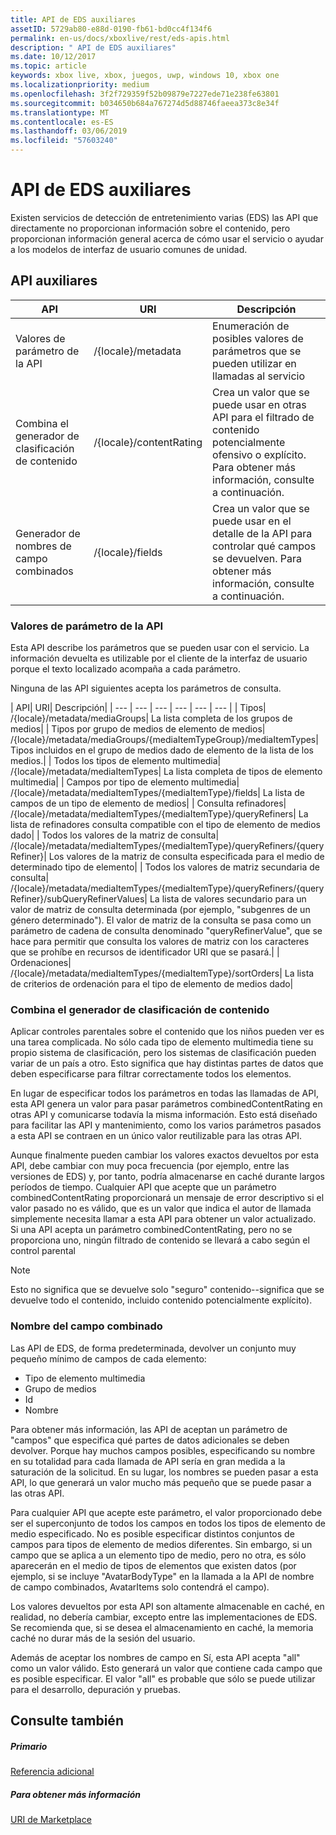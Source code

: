 ```yaml
---
title: API de EDS auxiliares
assetID: 5729ab80-e88d-0190-fb61-bd0cc4f134f6
permalink: en-us/docs/xboxlive/rest/eds-apis.html
description: " API de EDS auxiliares"
ms.date: 10/12/2017
ms.topic: article
keywords: xbox live, xbox, juegos, uwp, windows 10, xbox one
ms.localizationpriority: medium
ms.openlocfilehash: 3f2f729359f52b09879e7227ede71e238fe63801
ms.sourcegitcommit: b034650b684a767274d5d88746faeea373c8e34f
ms.translationtype: MT
ms.contentlocale: es-ES
ms.lasthandoff: 03/06/2019
ms.locfileid: "57603240"
---
```

# <a name="auxiliary-eds-apis"></a>API de EDS auxiliares

Existen servicios de detección de entretenimiento varias (EDS) las API que directamente no proporcionan información sobre el contenido, pero proporcionan información general acerca de cómo usar el servicio o ayudar a los modelos de interfaz de usuario comunes de unidad.

<a id="ID4EQ"></a>


## <a name="auxiliary-apis"></a>API auxiliares

| API| URI| Descripción|
| --- | --- | --- |
| Valores de parámetro de la API| /{locale}/metadata| Enumeración de posibles valores de parámetros que se pueden utilizar en llamadas al servicio|
| Combina el generador de clasificación de contenido| /{locale}/contentRating| Crea un valor que se puede usar en otras API para el filtrado de contenido potencialmente ofensivo o explícito. Para obtener más información, consulte a continuación.|
| Generador de nombres de campo combinados| /{locale}/fields| Crea un valor que se puede usar en el detalle de la API para controlar qué campos se devuelven. Para obtener más información, consulte a continuación.|

<a id="ID4EBC"></a>


### <a name="api-parameter-values"></a>Valores de parámetro de la API

Esta API describe los parámetros que se pueden usar con el servicio. La información devuelta es utilizable por el cliente de la interfaz de usuario porque el texto localizado acompaña a cada parámetro.

Ninguna de las API siguientes acepta los parámetros de consulta.

| API| URI| Descripción|
| --- | --- | --- | --- | --- | --- |
| Tipos| /{locale}/metadata/mediaGroups| La lista completa de los grupos de medios|
| Tipos por grupo de medios de elemento de medios| /{locale}/metadata/mediaGroups/{mediaItemTypeGroup}/mediaItemTypes| Tipos incluidos en el grupo de medios dado de elemento de la lista de los medios.|
| Todos los tipos de elemento multimedia| /{locale}/metadata/mediaItemTypes| La lista completa de tipos de elemento multimedia|
| Campos por tipo de elemento multimedia| /{locale}/metadata/mediaItemTypes/{mediaItemType}/fields| La lista de campos de un tipo de elemento de medios|
| Consulta refinadores| /{locale}/metadata/mediaItemTypes/{mediaItemType}/queryRefiners| La lista de refinadores consulta compatible con el tipo de elemento de medios dado|
| Todos los valores de la matriz de consulta| /{locale}/metadata/mediaItemTypes/{mediaItemType}/queryRefiners/{queryRefiner}| Los valores de la matriz de consulta especificada para el medio de determinado tipo de elemento|
| Todos los valores de matriz secundaria de consulta| /{locale}/metadata/mediaItemTypes/{mediaItemType}/queryRefiners/{queryRefiner}/subQueryRefinerValues| La lista de valores secundario para un valor de matriz de consulta determinada (por ejemplo, "subgenres de un género determinado"). El valor de matriz de la consulta se pasa como un parámetro de cadena de consulta denominado "queryRefinerValue", que se hace para permitir que consulta los valores de matriz con los caracteres que se prohíbe en recursos de identificador URI que se pasará.|
| Ordenaciones| /{locale}/metadata/mediaItemTypes/{mediaItemType}/sortOrders| La lista de criterios de ordenación para el tipo de elemento de medios dado|

<a id="ID4EEF"></a>


### <a name="combined-content-rating-generator"></a>Combina el generador de clasificación de contenido

Aplicar controles parentales sobre el contenido que los niños pueden ver es una tarea complicada. No sólo cada tipo de elemento multimedia tiene su propio sistema de clasificación, pero los sistemas de clasificación pueden variar de un país a otro. Esto significa que hay distintas partes de datos que deben especificarse para filtrar correctamente todos los elementos.

En lugar de especificar todos los parámetros en todas las llamadas de API, esta API genera un valor para pasar parámetros combinedContentRating en otras API y comunicarse todavía la misma información. Esto está diseñado para facilitar las API y mantenimiento, como los varios parámetros pasados a esta API se contraen en un único valor reutilizable para las otras API.

Aunque finalmente pueden cambiar los valores exactos devueltos por esta API, debe cambiar con muy poca frecuencia (por ejemplo, entre las versiones de EDS) y, por tanto, podría almacenarse en caché durante largos períodos de tiempo. Cualquier API que acepte que un parámetro combinedContentRating proporcionará un mensaje de error descriptivo si el valor pasado no es válido, que es un valor que indica el autor de llamada simplemente necesita llamar a esta API para obtener un valor actualizado. Si una API acepta un parámetro combinedContentRating, pero no se proporciona uno, ningún filtrado de contenido se llevará a cabo según el control parental

> [!NOTE]
> Esto no significa que se devuelve solo "seguro" contenido--significa que se devuelve todo el contenido, incluido contenido potencialmente explícito).



<a id="ID4EWF"></a>


### <a name="combined-field-name"></a>Nombre del campo combinado

Las API de EDS, de forma predeterminada, devolver un conjunto muy pequeño mínimo de campos de cada elemento:

   * Tipo de elemento multimedia
   * Grupo de medios
   * Id
   * Nombre

Para obtener más información, las API de aceptan un parámetro de "campos" que especifica qué partes de datos adicionales se deben devolver. Porque hay muchos campos posibles, especificando su nombre en su totalidad para cada llamada de API sería en gran medida a la saturación de la solicitud. En su lugar, los nombres se pueden pasar a esta API, lo que generará un valor mucho más pequeño que se puede pasar a las otras API.

Para cualquier API que acepte este parámetro, el valor proporcionado debe ser el superconjunto de todos los campos en todos los tipos de elemento de medio especificado. No es posible especificar distintos conjuntos de campos para tipos de elemento de medios diferentes. Sin embargo, si un campo que se aplica a un elemento tipo de medio, pero no otra, es sólo aparecerán en el medio de tipos de elementos que existen datos (por ejemplo, si se incluye "AvatarBodyType" en la llamada a la API de nombre de campo combinados, AvatarItems solo contendrá el campo).

Los valores devueltos por esta API son altamente almacenable en caché, en realidad, no debería cambiar, excepto entre las implementaciones de EDS. Se recomienda que, si se desea el almacenamiento en caché, la memoria caché no durar más de la sesión del usuario.

Además de aceptar los nombres de campo en Sí, esta API acepta "all" como un valor válido. Esto generará un valor que contiene cada campo que es posible especificar. El valor "all" es probable que sólo se puede utilizar para el desarrollo, depuración y pruebas.

<a id="ID4ERG"></a>


## <a name="see-also"></a>Consulte también

<a id="ID4ETG"></a>


##### <a name="parent"></a>Primario  

[Referencia adicional](atoc-xboxlivews-reference-additional.md)


<a id="ID4E6G"></a>


##### <a name="further-information"></a>Para obtener más información

[URI de Marketplace](../uri/marketplace/atoc-reference-marketplace.md)
